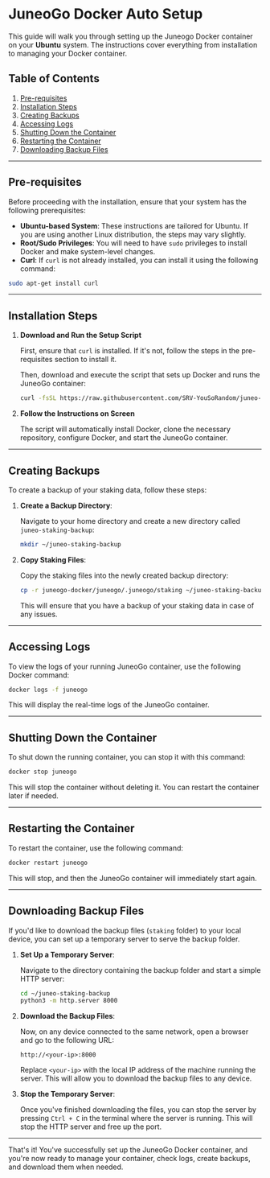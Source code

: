 # JuneoGo Docker Auto Setup

This guide will walk you through setting up the Juneogo Docker container on your **Ubuntu** system. The instructions cover everything from installation to managing your Docker container.

## Table of Contents

1. [Pre-requisites](#pre-requisites)
2. [Installation Steps](#installation-steps)
3. [Creating Backups](#creating-backups)
4. [Accessing Logs](#accessing-logs)
5. [Shutting Down the Container](#shutting-down-the-container)
6. [Restarting the Container](#restarting-the-container)
7. [Downloading Backup Files](#downloading-backup-files)

---

## Pre-requisites

Before proceeding with the installation, ensure that your system has the following prerequisites:

- **Ubuntu-based System**: These instructions are tailored for Ubuntu. If you are using another Linux distribution, the steps may vary slightly.
- **Root/Sudo Privileges**: You will need to have `sudo` privileges to install Docker and make system-level changes.
- **Curl**: If `curl` is not already installed, you can install it using the following command:

```bash
sudo apt-get install curl
```

---

## Installation Steps

1. **Download and Run the Setup Script**

   First, ensure that `curl` is installed. If it's not, follow the steps in the pre-requisites section to install it.

   Then, download and execute the script that sets up Docker and runs the JuneoGo container:

   ```bash
   curl -fsSL https://raw.githubusercontent.com/SRV-YouSoRandom/juneo-docker-auto/main/mainnet.sh | bash
   ```

2. **Follow the Instructions on Screen**

   The script will automatically install Docker, clone the necessary repository, configure Docker, and start the JuneoGo container.

---

## Creating Backups

To create a backup of your staking data, follow these steps:

1. **Create a Backup Directory**:

   Navigate to your home directory and create a new directory called `juneo-staking-backup`:

   ```bash
   mkdir ~/juneo-staking-backup
   ```

2. **Copy Staking Files**:

   Copy the staking files into the newly created backup directory:

   ```bash
   cp -r juneogo-docker/juneogo/.juneogo/staking ~/juneo-staking-backup
   ```

   This will ensure that you have a backup of your staking data in case of any issues.

---

## Accessing Logs

To view the logs of your running JuneoGo container, use the following Docker command:

```bash
docker logs -f juneogo
```

This will display the real-time logs of the JuneoGo container.

---

## Shutting Down the Container

To shut down the running container, you can stop it with this command:

```bash
docker stop juneogo
```

This will stop the container without deleting it. You can restart the container later if needed.

---

## Restarting the Container

To restart the container, use the following command:

```bash
docker restart juneogo
```

This will stop, and then the JuneoGo container will immediately start again.

---

## Downloading Backup Files

If you'd like to download the backup files (`staking` folder) to your local device, you can set up a temporary server to serve the backup folder.

1. **Set Up a Temporary Server**:

   Navigate to the directory containing the backup folder and start a simple HTTP server:

   ```bash
   cd ~/juneo-staking-backup
   python3 -m http.server 8000
   ```

2. **Download the Backup Files**:

   Now, on any device connected to the same network, open a browser and go to the following URL:

   ```
   http://<your-ip>:8000
   ```

   Replace `<your-ip>` with the local IP address of the machine running the server. This will allow you to download the backup files to any device.

3. **Stop the Temporary Server**:

   Once you've finished downloading the files, you can stop the server by pressing `Ctrl + C` in the terminal where the server is running. This will stop the HTTP server and free up the port.

---

That's it! You've successfully set up the JuneoGo Docker container, and you're now ready to manage your container, check logs, create backups, and download them when needed.
